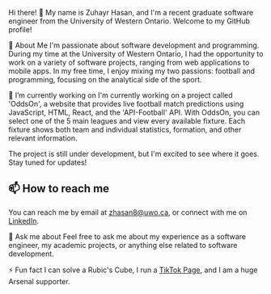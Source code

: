 Hi there! 👋
My name is Zuhayr Hasan, and I'm a recent graduate software engineer from the University of Western Ontario. Welcome to my GitHub profile!

🧐 About Me
I'm passionate about software development and programming. During my time at the University of Western Ontario, I had the opportunity to work on a variety of software projects, ranging from web applications to mobile apps. In my free time, I enjoy mixing my two passions: football and programming, focusing on the analytical side of the sport.

🔭 I’m currently working on
I'm currently working on a project called 'OddsOn', a website that provides live football match predictions using JavaScript, HTML, React, and the 'API-Football' API. With OddsOn, you can select one of the 5 main leagues and view every available fixture. Each fixture shows both team and individual statistics, formation, and other relevant information.

The project is still under development, but I'm excited to see where it goes. Stay tuned for updates!

## 📫 How to reach me
You can reach me by email at zhasan8@uwo.ca, or connect with me on [LinkedIn](https://www.linkedin.com/in/zuhayrhasan/).

💬 Ask me about
Feel free to ask me about my experience as a software engineer, my academic projects, or anything else related to software development.

⚡ Fun fact
I can solve a Rubic's Cube, I run a [TikTok Page](https://www.tiktok.com/@zuhayrhasan), and I am a huge Arsenal supporter.
